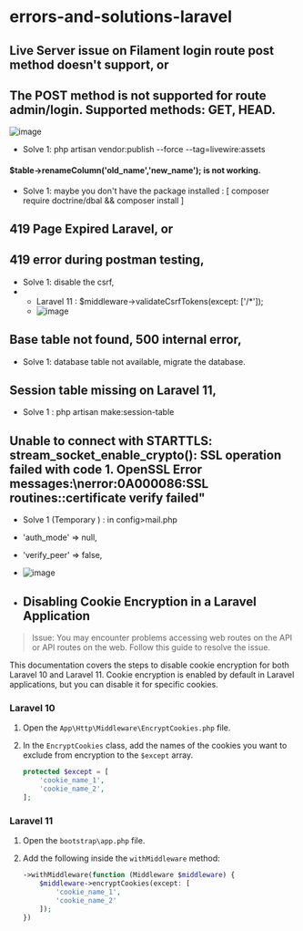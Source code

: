 # errors-and-solutions-laravel

## Live Server issue on Filament login route post method doesn't support, or 
## The POST method is not supported for route admin/login. Supported methods: GET, HEAD.

![image](https://github.com/mabdusshakur/errors-and-solutions-laravel/assets/82134930/31710ff2-c6a9-4320-9e7c-c2409a10df7a)

* Solve 1: php artisan vendor:publish --force --tag=livewire:assets



#### $table->renameColumn('old_name','new_name'); is not working.

* Solve 1: maybe you don't have the package installed : [ composer require doctrine/dbal && composer install ]

## 419 Page Expired Laravel, or
## 419 error during postman testing,



* Solve 1: disable the csrf,
* * Laravel 11 : $middleware->validateCsrfTokens(except: ['/*']);
  * ![image](https://github.com/user-attachments/assets/3e514d3b-7683-4aa2-bba2-412697c64969)

## Base table not found, 500 internal error,

* Solve 1: database table not available, migrate the database.

## Session table missing on Laravel 11,

* Solve 1 : php artisan make:session-table

## Unable to connect with STARTTLS: stream_socket_enable_crypto(): SSL operation failed with code 1. OpenSSL Error messages:\nerror:0A000086:SSL routines::certificate verify failed"

* Solve 1 (Temporary ) : in config>mail.php
- 'auth_mode'  => null,
- 'verify_peer' => false,
- ![image](https://github.com/user-attachments/assets/5deb5520-d113-4319-b2c1-302acd3a5282)


- ## Disabling Cookie Encryption in a Laravel Application

> Issue: You may encounter problems accessing web routes on the API or API routes on the web. Follow this guide to resolve the issue.

This documentation covers the steps to disable cookie encryption for both Laravel 10 and Laravel 11. Cookie encryption is enabled by default in Laravel applications, but you can disable it for specific cookies.

### Laravel 10

1. Open the `App\Http\Middleware\EncryptCookies.php` file.
2. In the `EncryptCookies` class, add the names of the cookies you want to exclude from encryption to the `$except` array.

   ```php
   protected $except = [
       'cookie_name_1',
       'cookie_name_2',
   ];
   ```

### Laravel 11

1. Open the `bootstrap\app.php` file.
2. Add the following inside the `withMiddleware` method:

   ```php
   ->withMiddleware(function (Middleware $middleware) {
       $middleware->encryptCookies(except: [
           'cookie_name_1',
           'cookie_name_2'
       ]);
   })
   ```


